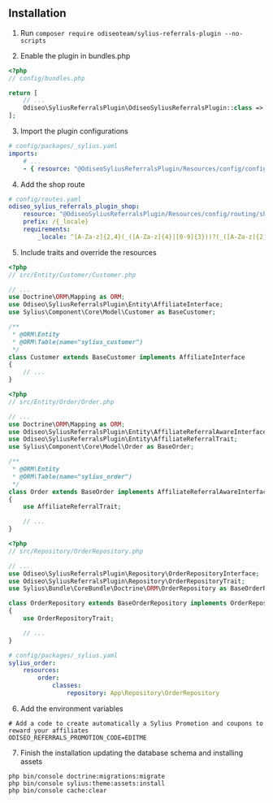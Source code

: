 ## Installation

1. Run `composer require odiseoteam/sylius-referrals-plugin --no-scripts`

2. Enable the plugin in bundles.php

```php
<?php
// config/bundles.php

return [
    // ...
    Odiseo\SyliusReferralsPlugin\OdiseoSyliusReferralsPlugin::class => ['all' => true],
];
```

3. Import the plugin configurations

```yml
# config/packages/_sylius.yaml
imports:
    # ...
    - { resource: "@OdiseoSyliusReferralsPlugin/Resources/config/config.yaml" }
```

4. Add the shop route

```yml
# config/routes.yaml
odiseo_sylius_referrals_plugin_shop:
    resource: "@OdiseoSyliusReferralsPlugin/Resources/config/routing/shop.yaml"
    prefix: /{_locale}
    requirements:
        _locale: ^[A-Za-z]{2,4}(_([A-Za-z]{4}|[0-9]{3}))?(_([A-Za-z]{2}|[0-9]{3}))?$
```

5. Include traits and override the resources

```php
<?php
// src/Entity/Customer/Customer.php

// ...
use Doctrine\ORM\Mapping as ORM;
use Odiseo\SyliusReferralsPlugin\Entity\AffiliateInterface;
use Sylius\Component\Core\Model\Customer as BaseCustomer;

/**
 * @ORM\Entity
 * @ORM\Table(name="sylius_customer")
 */
class Customer extends BaseCustomer implements AffiliateInterface
{
    // ...
}
```

```php
<?php
// src/Entity/Order/Order.php

// ...
use Doctrine\ORM\Mapping as ORM;
use Odiseo\SyliusReferralsPlugin\Entity\AffiliateReferralAwareInterface;
use Odiseo\SyliusReferralsPlugin\Entity\AffiliateReferralTrait;
use Sylius\Component\Core\Model\Order as BaseOrder;

/**
 * @ORM\Entity
 * @ORM\Table(name="sylius_order")
 */
class Order extends BaseOrder implements AffiliateReferralAwareInterface
{
    use AffiliateReferralTrait;

    // ...
}
```

```php
<?php
// src/Repository/OrderRepository.php

// ...
use Odiseo\SyliusReferralsPlugin\Repository\OrderRepositoryInterface;
use Odiseo\SyliusReferralsPlugin\Repository\OrderRepositoryTrait;
use Sylius\Bundle\CoreBundle\Doctrine\ORM\OrderRepository as BaseOrderRepository;

class OrderRepository extends BaseOrderRepository implements OrderRepositoryInterface
{
    use OrderRepositoryTrait;

    // ...
}
```

```yml
# config/packages/_sylius.yaml
sylius_order:
    resources:
        order:
            classes:
                repository: App\Repository\OrderRepository
```

6. Add the environment variables

```
# Add a code to create automatically a Sylius Promotion and coupons to reward your affiliates
ODISEO_REFERRALS_PROMOTION_CODE=EDITME
```

7. Finish the installation updating the database schema and installing assets

```
php bin/console doctrine:migrations:migrate
php bin/console sylius:theme:assets:install
php bin/console cache:clear
```
